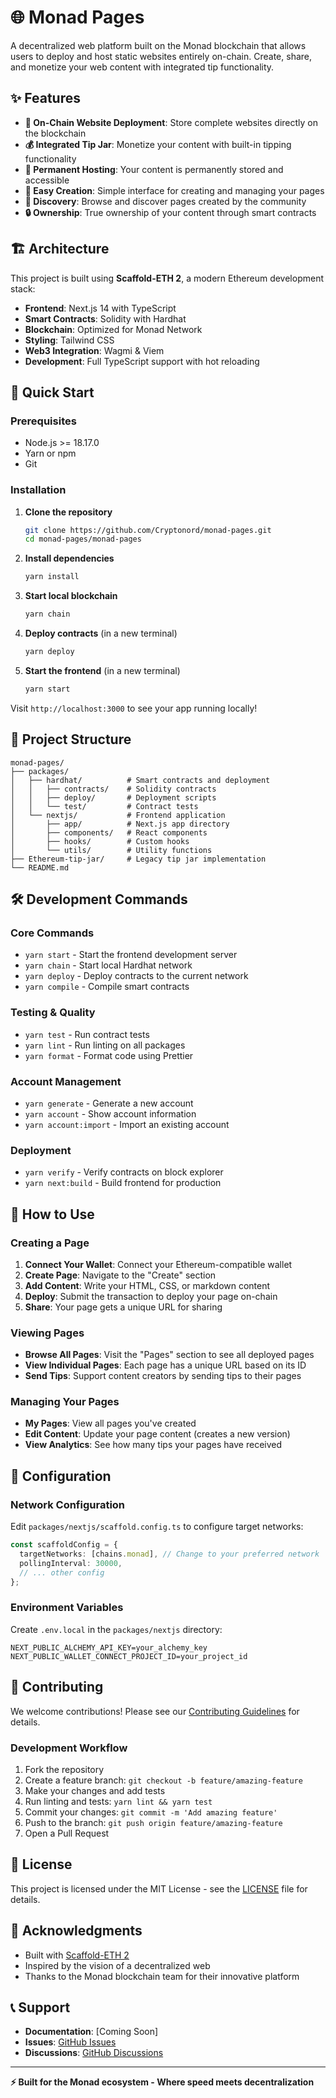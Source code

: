# 🌐 Monad Pages

A decentralized web platform built on the Monad blockchain that allows users to deploy and host static websites entirely on-chain. Create, share, and monetize your web content with integrated tip functionality.

## ✨ Features

- **📝 On-Chain Website Deployment**: Store complete websites directly on the blockchain
- **💰 Integrated Tip Jar**: Monetize your content with built-in tipping functionality
- **🔗 Permanent Hosting**: Your content is permanently stored and accessible
- **🎨 Easy Creation**: Simple interface for creating and managing your pages
- **🌟 Discovery**: Browse and discover pages created by the community
- **🔒 Ownership**: True ownership of your content through smart contracts

## 🏗️ Architecture

This project is built using **Scaffold-ETH 2**, a modern Ethereum development stack:

- **Frontend**: Next.js 14 with TypeScript
- **Smart Contracts**: Solidity with Hardhat
- **Blockchain**: Optimized for Monad Network
- **Styling**: Tailwind CSS
- **Web3 Integration**: Wagmi & Viem
- **Development**: Full TypeScript support with hot reloading

## 🚀 Quick Start

### Prerequisites

- Node.js >= 18.17.0
- Yarn or npm
- Git

### Installation

1. **Clone the repository**
   ```bash
   git clone https://github.com/Cryptonord/monad-pages.git
   cd monad-pages/monad-pages
   ```

2. **Install dependencies**
   ```bash
   yarn install
   ```

3. **Start local blockchain**
   ```bash
   yarn chain
   ```

4. **Deploy contracts** (in a new terminal)
   ```bash
   yarn deploy
   ```

5. **Start the frontend** (in a new terminal)
   ```bash
   yarn start
   ```

Visit `http://localhost:3000` to see your app running locally!

## 📁 Project Structure

```
monad-pages/
├── packages/
│   ├── hardhat/          # Smart contracts and deployment
│   │   ├── contracts/    # Solidity contracts
│   │   ├── deploy/       # Deployment scripts
│   │   └── test/         # Contract tests
│   └── nextjs/           # Frontend application
│       ├── app/          # Next.js app directory
│       ├── components/   # React components
│       ├── hooks/        # Custom hooks
│       └── utils/        # Utility functions
├── Ethereum-tip-jar/     # Legacy tip jar implementation
└── README.md
```

## 🛠️ Development Commands

### Core Commands
- `yarn start` - Start the frontend development server
- `yarn chain` - Start local Hardhat network
- `yarn deploy` - Deploy contracts to the current network
- `yarn compile` - Compile smart contracts

### Testing & Quality
- `yarn test` - Run contract tests
- `yarn lint` - Run linting on all packages
- `yarn format` - Format code using Prettier

### Account Management
- `yarn generate` - Generate a new account
- `yarn account` - Show account information
- `yarn account:import` - Import an existing account

### Deployment
- `yarn verify` - Verify contracts on block explorer
- `yarn next:build` - Build frontend for production

## 📱 How to Use

### Creating a Page

1. **Connect Your Wallet**: Connect your Ethereum-compatible wallet
2. **Create Page**: Navigate to the "Create" section
3. **Add Content**: Write your HTML, CSS, or markdown content
4. **Deploy**: Submit the transaction to deploy your page on-chain
5. **Share**: Your page gets a unique URL for sharing

### Viewing Pages

- **Browse All Pages**: Visit the "Pages" section to see all deployed pages
- **View Individual Pages**: Each page has a unique URL based on its ID
- **Send Tips**: Support content creators by sending tips to their pages

### Managing Your Pages

- **My Pages**: View all pages you've created
- **Edit Content**: Update your page content (creates a new version)
- **View Analytics**: See how many tips your pages have received

## 🔧 Configuration

### Network Configuration

Edit `packages/nextjs/scaffold.config.ts` to configure target networks:

```typescript
const scaffoldConfig = {
  targetNetworks: [chains.monad], // Change to your preferred network
  pollingInterval: 30000,
  // ... other config
};
```

### Environment Variables

Create `.env.local` in the `packages/nextjs` directory:

```
NEXT_PUBLIC_ALCHEMY_API_KEY=your_alchemy_key
NEXT_PUBLIC_WALLET_CONNECT_PROJECT_ID=your_project_id
```

## 🤝 Contributing

We welcome contributions! Please see our [Contributing Guidelines](CONTRIBUTING.md) for details.

### Development Workflow

1. Fork the repository
2. Create a feature branch: `git checkout -b feature/amazing-feature`
3. Make your changes and add tests
4. Run linting and tests: `yarn lint && yarn test`
5. Commit your changes: `git commit -m 'Add amazing feature'`
6. Push to the branch: `git push origin feature/amazing-feature`
7. Open a Pull Request

## 📄 License

This project is licensed under the MIT License - see the [LICENSE](LICENSE) file for details.

## 🙏 Acknowledgments

- Built with [Scaffold-ETH 2](https://scaffoldeth.io/)
- Inspired by the vision of a decentralized web
- Thanks to the Monad blockchain team for their innovative platform

## 📞 Support

- **Documentation**: [Coming Soon]
- **Issues**: [GitHub Issues](https://github.com/Cryptonord/monad-pages/issues)
- **Discussions**: [GitHub Discussions](https://github.com/Cryptonord/monad-pages/discussions)

---

**⚡ Built for the Monad ecosystem - Where speed meets decentralization**
